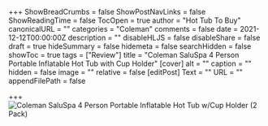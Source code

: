 +++
ShowBreadCrumbs = false
ShowPostNavLinks = false
ShowReadingTime = false
TocOpen = true
author = "Hot Tub To Buy"
canonicalURL = ""
categories = "Coleman"
comments = false
date = 2021-12-12T00:00:00Z
description = ""
disableHLJS = false
disableShare = false
draft = true
hideSummary = false
hidemeta = false
searchHidden = false
showToc = true
tags = ["Review"]
title = "Coleman SaluSpa 4 Person Portable Inflatable Hot Tub with Cup Holder"
[cover]
alt = ""
caption = ""
hidden = false
image = ""
relative = false
[editPost]
Text = ""
URL = ""
appendFilePath = false

+++
![Coleman SaluSpa 4 Person Portable Inflatable Hot Tub w/Cup Holder (2 Pack)](https://images-na.ssl-images-amazon.com/images/I/71Y4MdYOjuL._AC_UL604_SR604,400_.jpg)